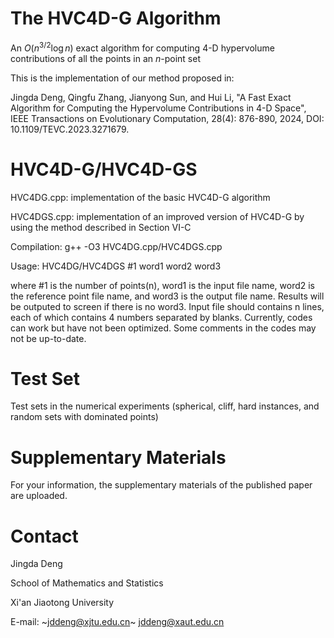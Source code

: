 # The HVC4D-G Algorithm
An $O(n^{3/2}\log n)$ exact algorithm for computing 4-D hypervolume contributions of all the points in an $n$-point set

This is the implementation of our method proposed in:

Jingda Deng, Qingfu Zhang, Jianyong Sun, and Hui Li, "A Fast Exact Algorithm for Computing the Hypervolume Contributions in 4-D Space", IEEE Transactions on Evolutionary Computation, 28(4): 876-890, 2024, DOI: 10.1109/TEVC.2023.3271679.

# HVC4D-G/HVC4D-GS
HVC4DG.cpp: implementation of the basic HVC4D-G algorithm

HVC4DGS.cpp: implementation of an improved version of HVC4D-G by using the method described in Section VI-C

Compilation: g++ -O3 HVC4DG.cpp/HVC4DGS.cpp

Usage: HVC4DG/HVC4DGS #1 word1 word2 word3

where #1 is the number of points(n), word1 is the input file name, word2 is the reference point file name, and word3 is the output file name. Results will be outputed to screen if there is no word3. Input file should contains n lines, each of which contains 4 numbers separated by blanks. Currently, codes can work but have not been optimized. Some comments in the codes may not be up-to-date.

# Test Set
Test sets in the numerical experiments (spherical, cliff, hard instances, and random sets with dominated points)

# Supplementary Materials
For your information, the supplementary materials of the published paper are uploaded.

# Contact
Jingda Deng

School of Mathematics and Statistics

Xi'an Jiaotong University

E-mail: ~jddeng@xjtu.edu.cn~
        jddeng@xaut.edu.cn

